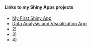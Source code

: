 #### Links to my Shiny Apps projects

* [My First Shiny App](http://tarunparmar.shinyapps.io/FirstRapp)
* [Data Analysis and Visualization App](tarunparmar.shinyapps.io)
* 2]
* 3]
* 4]
